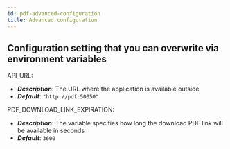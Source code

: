 ```yaml
---
id: pdf-advanced-configuration
title: Advanced configuration
---
```


## Configuration setting that you can overwrite via environment variables

API_URL:

- **_Description_**: The URL where the application is available outside
- **_Default_**: `"http://pdf:50050"`

PDF_DOWNLOAD_LINK_EXPIRATION:

- **_Description_**: The variable specifies how long the download PDF link will be available in seconds
- **_Default_**: `3600`
